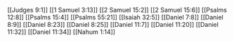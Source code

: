 [[Judges 9:1]]
[[1 Samuel 3:13]]
[[2 Samuel 15:2]]
[[2 Samuel 15:6]]
[[Psalms 12:8]]
[[Psalms 15:4]]
[[Psalms 55:21]]
[[Isaiah 32:5]]
[[Daniel 7:8]]
[[Daniel 8:9]]
[[Daniel 8:23]]
[[Daniel 8:25]]
[[Daniel 11:7]]
[[Daniel 11:20]]
[[Daniel 11:32]]
[[Daniel 11:34]]
[[Nahum 1:14]]
